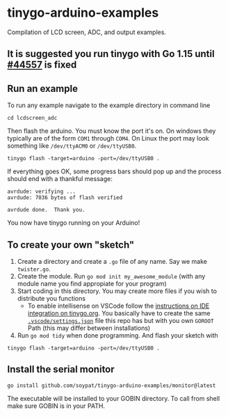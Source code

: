 # tinygo-arduino-examples
Compilation of LCD screen, ADC, and output examples.

## It is suggested you run tinygo with Go 1.15 until [#44557](https://github.com/golang/go/issues/44557) is fixed

## Run an example
To run any example navigate to the example directory in command line

```console
cd lcdscreen_adc
```
Then flash the arduino. You must know the port it's on. On windows they typically are of the form `COM1` through `COM4`. On Linux the port may look something like `/dev/ttyACM0` or `/dev/ttyUSB0`.

```console
tinygo flash -target=arduino -port=/dev/ttyUSB0 .
```

If everything goes OK, some progress bars should pop up and the process should end with a thankful message:

```console
avrdude: verifying ...
avrdude: 7036 bytes of flash verified

avrdude done.  Thank you.
```

You now have tinygo running on your Arduino!

## To create your own "sketch"

1. Create a directory and create a `.go` file of any name. Say we make `twister.go`. 
2. Create the module. Run `go mod init my_awesome_module` (with any module name you find appropiate for your program)
3. Start coding in this directory. You may create more files if you wish to distribute you functions
    * To enable intellisense on VSCode follow the [instructions on IDE integration on tinygo.org](https://tinygo.org/ide-integration/). You basically have to create the same [`.vscode/settings.json`](.vscode/settings.json) file this repo has but with you own `GOROOT` Path (this may differ between installations)
4. Run `go mod tidy` when done programming. And flash your sketch with 

```console
tinygo flash -target=arduino -port=/dev/ttyUSB0 .
```

## Install the serial monitor

```shell
go install github.com/soypat/tinygo-arduino-examples/monitor@latest
```

The executable will be installed to your GOBIN directory. To call from shell make sure GOBIN is in your PATH.